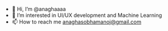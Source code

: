 - 👋 Hi, I’m @anaghaaaa
- 👀 I’m interested in UI/UX development and Machine Learning
- 📫 How to reach me anaghasobhamanoj@gmail.com

<!---
anaghaaaa/anaghaaaa is a ✨ special ✨ repository because its `README.md` (this file) appears on your GitHub profile.
You can click the Preview link to take a look at your changes.
- 🌱 I’m currently learning ...
- 💞️ I’m looking to collaborate on ...
--->
